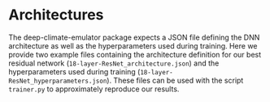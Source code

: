 # Architectures

The deep-climate-emulator package expects a JSON file defining the DNN
architecture as well as the hyperparameters used during training. Here we
provide two example files containing the architecture definition for our best
residual network (```18-layer-ResNet_architecture.json```) and the
hyperparameters used during training
(```18-layer-ResNet_hyperparameters.json```). These files can be used with the
script ```trainer.py``` to approximately reproduce our results.

